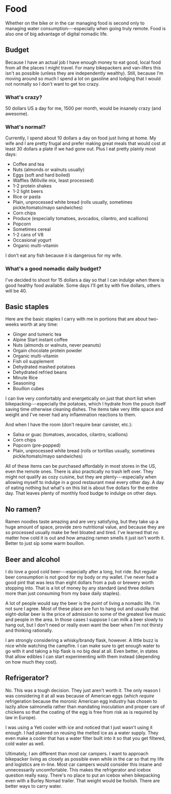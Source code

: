 # Food

Whether on the bike or in the car managing food is second only to managing water consumption---especially when going truly remote. Food is also one of big advantage of digital nomadic life.

## Budget

Because I have an actual job I have enough money to eat good, local food from all the places I might travel. For many bikepackers and van-lifers this isn't as possible (unless they are independently wealthy). Still, because I'm moving around so much I spend a lot on gasoline and lodging that I would not normally so I don't want to get too crazy.

### What's crazy?

50 dollars US a day for me, 1500 per month, would be insanely crazy (and awesome). 

### What's normal?

Currently, I spend about 10 dollars a day on food just living at home. My wife and I are pretty frugal and prefer making great meals that would cost at least 30 dollars a plate if we had gone out. Plus I eat pretty plainly most days:

* Coffee and tea
* Nuts (almonds or walnuts usually)
* Eggs (soft and hard boiled)
* Waffles (Millville mix, least processed)
* 1-2 protein shakes
* 1-2 light beers
* Rice or pasta
* Plain, unprocessed white bread (rolls usually, sometimes pickle/tomato/mayo sandwiches)
* Corn chips
* Produce (especially tomatoes, avocados, cilantro, and scallions)
* Popcorn
* Sometimes cereal
* 1-2 cans of V8
* Occasional yogurt
* Organic multi-vitamin

I don't eat any fish because it is dangerous for my wife.

### What's a good nomadic daily budget?

I've decided to shoot for 15 dollars a day so that I can indulge when there is good healthy food available. Some days I'll get by with five dollars, others will be 40.

## Basic staples

Here are the basic staples I carry with me in portions that are about two-weeks worth at any time:

* Ginger and tumeric tea
* Alpine Start instant coffee
* Nuts (almonds or walnuts, never peanuts)
* Orgain chocolate protein powder
* Organic multi-vitamin
* Fish oil supplement
* Dehydrated mashed potatoes
* Dehydrated refried beans
* Minute Rice
* Seasoning
* Bouillon cubes

I can live very comfortably and energetically on just that short list when bikepacking---especially the potatoes, which I hydrate from the pouch itself saving time otherwise cleaning dishes. The items take very little space and weight and I've never had any inflammation reactions to them.

And when I have the room (don't require bear canister, etc.):

* Salsa or guac (tomatoes, avocados, cilantro, scallions)
* Corn chips
* Popcorn (pre-popped)
* Plain, unprocessed white bread (rolls or tortillas usually, sometimes pickle/tomato/mayo sandwiches)

All of these items can be purchased affordably in most stores in the US, even the remote ones. There is also practically no trash left over. They might not qualify as cozy cuisine, but they are plenty---especially when allowing myself to indulge in a good restaurant meal every other day. A day of eating nothing but what's on this list is about five dollars for the entire day. That leaves plenty of monthly food budge to indulge on other days.

## No ramen?

Ramen noodles taste amazing and are very satisfying, but they take up a huge amount of space, provide zero nutritional value, and because they are so processed usually make be feel bloated and tired. I've learned that no matter how cold it is out and how amazing ramen smells it just isn't worth it. Better to just sip some warm bouillon.

## Beer and alcohol

I do love a good cold beer---especially after a long, hot ride. But regular beer consumption is not good for my body or my wallet. I've never had a good pint that was less than eight dollars from a pub or brewery worth stopping into. That is a lot of money by any standard (and three dollars more than just consuming from my base daily staples).

A lot of people would say the beer is the *point* of living a nomadic life. I'm not sure I agree. Most of these place are fun to hang out and usually that eight-dollar beer is the price of admission to some of the greatest live music and people in the area. In those cases I suppose I can milk a beer slowly to hang out, but I don't need or really even want the beer when I'm not thirsty and thinking rationally.

I am strongly considering a whisky/brandy flask, however. A little buzz is nice while watching the campfire. I can make sure to get enough water to go with it and taking a hip flask is no big deal at all. Even better, in states that allow edibles I can start experimenting with them instead (depending on how much they cost).

## Refrigerator?

No. This was a tough decision. They just aren't worth it. The only reason I was considering it at all was because of American eggs (which *require* refrigeration because the moronic American egg industry has chosen to lazily allow salmonella rather than mandating inoculation and proper care of chickens so that the coating of the egg is free from risk as is required by law in Europe).

I was using a Yeti cooler with ice and noticed that I just wasn't using it enough. I had planned on reusing the melted ice as a water supply. They even make a cooler that has a water filter built into it so that you get filtered, cold water as well.

Ultimately, I am different than most car campers. I want to approach bikepacker living as closely as possible even while in the car so that my life and logistics are in-line. Most car campers would consider this insane and unnecessarily uncomfortable. This makes the refrigerator and icebox question really easy. There's no place to put an icebox when bikepacking even with a Burley Nomad trailer. That weight would be foolish. There are better ways to carry water.
